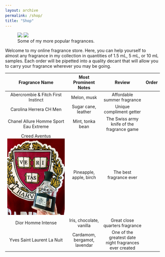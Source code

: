 ```yaml
---
layout: archive
permalink: /shop/
title: "Shop"
---
```


<figure class="half">
	<img src="https://derekponce.github.io/site/images/Fragrance_MostComplimented.JPG">
	<img src="https://derekponce.github.io/site/images/Fragrance_Winter.jpg">
	<figcaption>Some of my more popular fragrances. </figcaption>
</figure>

Welcome to my online fragrance store. Here, you can help yourself to almost any fragrance in my collection in quantities of 1.5 mL, 5 mL, or 10 mL samples. Each order will be pipetted into a quality decant that will allow you to carry your fragrance wherever you may be going. 

| Fragrance Name | Most Prominent Notes | Review | Order |
|:---:|:---:|:---:|:---:|
| Abercrombie & Fitch First Instinct  | Melon, musk | Affordable summer fragrance | 
| Carolina Herrera CH Men  | Sugar cane, leather | Unique compliment getter | 
| Chanel Allure Homme Sport Eau Extreme  | Mint, tonka bean | The Swiss army knife of the fragrance game | 
| Creed Aventus ![Creed Aventus](/images/Fragrance_AventusHarvard.jpg)  | Pineapple, apple, birch | The best fragrance ever | 
| Dior Homme Intense  | Iris, chocolate, vanilla | Great close quarters fragrance | 
| Yves Saint Laurent La Nuit  | Cardamom, bergamot, lavendar | One of the greatest date night fragrances ever created | 
